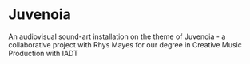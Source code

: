 # Juvenoia
An audiovisual sound-art installation on the theme of Juvenoia - a collaborative project with Rhys Mayes for our degree in Creative Music Production with IADT
